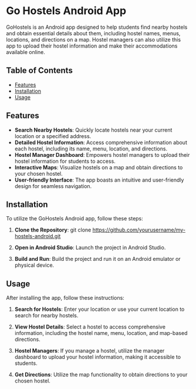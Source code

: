 # Go Hostels Android App

GoHostels is an Android app designed to help students find nearby hostels and obtain essential details about them, including hostel names, menus, locations, and directions on a map. Hostel managers can also utilize this app to upload their hostel information and make their accommodations available online.

## Table of Contents

- [Features](#features)
- [Installation](#installation)
- [Usage](#usage)

## Features

- **Search Nearby Hostels**: Quickly locate hostels near your current location or a specified address.
- **Detailed Hostel Information**: Access comprehensive information about each hostel, including its name, menu, location, and directions.
- **Hostel Manager Dashboard**: Empowers hostel managers to upload their hostel information for students to access.
- **Interactive Maps**: Visualize hostels on a map and obtain directions to your chosen hostel.
- **User-friendly Interface**: The app boasts an intuitive and user-friendly design for seamless navigation.

## Installation

To utilize the GoHostels Android app, follow these steps:

1. **Clone the Repository**:
git clone https://github.com/yourusername/my-hostels-android.git

2. **Open in Android Studio**: Launch the project in Android Studio.

3. **Build and Run**: Build the project and run it on an Android emulator or physical device.

## Usage

After installing the app, follow these instructions:

1. **Search for Hostels**: Enter your location or use your current location to search for nearby hostels.

2. **View Hostel Details**: Select a hostel to access comprehensive information, including the hostel name, menu, location, and map-based directions.

3. **Hostel Managers**: If you manage a hostel, utilize the manager dashboard to upload your hostel information, making it accessible to students.

4. **Get Directions**: Utilize the map functionality to obtain directions to your chosen hostel.


